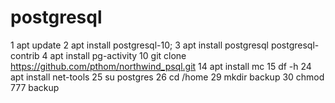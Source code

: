 # postgresql
 1  apt update
    2  apt install postgresql-10;
    3  apt install postgresql postgresql-contrib
    4  apt install pg-activity
   10  git clone https://github.com/pthom/northwind_psql.git
   14  apt install mc
   15  df -h
   24  apt install net-tools
   25  su postgres
   26  cd /home
   29  mkdir backup
   30  chmod 777 backup
   
